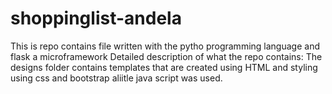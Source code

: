 # shoppinglist-andela
This is repo contains file written with the pytho programming language and flask a microframework
Detailed description of what the repo contains:
The designs folder contains templates that are created using HTML and styling using css and bootstrap aliitle java script was used.


